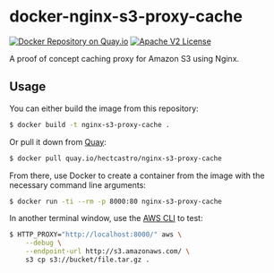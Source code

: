 # docker-nginx-s3-proxy-cache

[![Docker Repository on Quay.io](https://quay.io/repository/hectcastro/nginx-s3-proxy-cache/status "Docker Repository on Quay.io")](https://quay.io/repository/hectcastro/nginx-s3-proxy-cache)
[![Apache V2 License](http://img.shields.io/badge/license-Apache%20V2-blue.svg)](https://github.com/hectcastro/docker-sneaker/blob/develop/LICENSE)

A proof of concept caching proxy for Amazon S3 using Nginx.

## Usage

You can either build the image from this repository:

```bash
$ docker build -t nginx-s3-proxy-cache .
```

Or pull it down from [Quay](https://quay.io):

```bash
$ docker pull quay.io/hectcastro/nginx-s3-proxy-cache
```

From there, use Docker to create a container from the image with the necessary command line arguments:

```bash
$ docker run -ti --rm -p 8000:80 nginx-s3-proxy-cache
```

In another terminal window, use the [AWS CLI](https://aws.amazon.com/cli/) to test:

```bash
$ HTTP_PROXY="http://localhost:8000/" aws \
    --debug \
    --endpoint-url http://s3.amazonaws.com/ \
    s3 cp s3://bucket/file.tar.gz .
```
